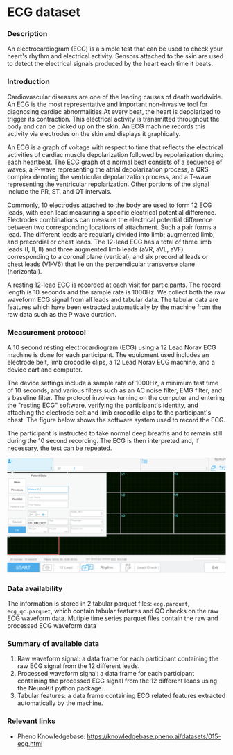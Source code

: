 # ECG dataset  

### Description 

An electrocardiogram (ECG) is a simple test that can be used to check your heart's rhythm and electrical activity. Sensors attached to the skin are used to detect the electrical signals produced by the heart each time it beats.

### Introduction

Cardiovascular diseases are one of the leading causes of death worldwide. An ECG is the most representative and important non-invasive tool for diagnosing cardiac abnormalities.At every beat, the heart is depolarized to trigger its contraction. This electrical activity is transmitted throughout the body and can be picked up on the skin. An ECG machine records this activity via electrodes on the skin and displays it graphically.

An ECG is a graph of voltage with respect to time that reflects the electrical activities of cardiac muscle depolarization followed by repolarization during each heartbeat. The ECG graph of a normal beat consists of a sequence of waves, a P-wave representing the atrial depolarization process, a QRS complex denoting the ventricular depolarization process, and a T-wave representing the ventricular repolarization. Other portions of the signal include the PR, ST, and QT intervals. 

Commonly, 10 electrodes attached to the body are used to form 12 ECG leads, with each lead measuring a specific electrical potential difference. Electrodes combinations can measure the electrical potential difference between two corresponding locations of attachment. Such a pair forms a lead. The different leads are regularly divided into limb; augmented limb; and precordial or chest leads. The 12-lead ECG has a total of three limb leads (I, II, II) and three augmented limb leads (aVR, aVL, aVF) corresponding to a coronal plane (vertical), and six precordial leads or chest leads (V1-V6) that lie on the perpendicular transverse plane (horizontal).

A resting 12-lead ECG is recorded at each visit for participants. The record length is 10 seconds and the sample rate is 1000Hz. We collect both the raw waveform ECG signal from all leads and tabular data. The tabular data are features which have been extracted automatically by the machine from the raw data such as the P wave duration.

### Measurement protocol 
<!-- long measurment protocol for the data browser -->
A 10 second resting electrocardiogram (ECG) using a 12 Lead Norav ECG machine is done for each participant. The equipment used includes an electrode belt, limb crocodile clips, a 12 Lead Norav ECG machine, and a device cart and computer. 

The device settings include a sample rate of 1000Hz, a minimum test time of 10 seconds, and various filters such as an AC noise filter, EMG filter, and a baseline filter. The protocol involves turning on the computer and entering the "resting ECG" software, verifying the participant's identity, and attaching the electrode belt and limb crocodile clips to the participant's chest. The figure below shows the software system used to record the ECG.

The participant is instructed to take normal deep breaths and to remain still during the 10 second recording. The ECG is then interpreted and, if necessary, the test can be repeated.

![ecg info](ecg_info.png)

### Data availability 
<!-- for the example notebooks -->
The information is stored in 2 tabular parquet files: `ecg.parquet`, `ecg_qc.parquet`, which contain tabular features and QC checks on the raw ECG waveform data. Mutiple time series parquet files contain the raw and processed ECG waveform data

### Summary of available data 
<!-- for the data browser -->
1. Raw waveform signal: a data frame for each participant containing the raw ECG signal from the 12 different leads.
2. Processed waveform signal: a data frame for each participant containing the processed ECG signal from the 12 different leads using the NeuroKit python package.
3. Tabular features: a data frame containing ECG related features extracted automatically by the machine.

### Relevant links

* Pheno Knowledgebase: https://knowledgebase.pheno.ai/datasets/015-ecg.html
